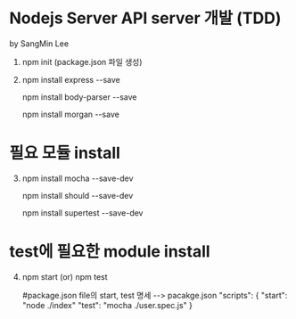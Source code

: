 Nodejs Server API server 개발 (TDD)
==================================
by SangMin Lee

1.  npm init (package.json 파일 생성)

2.  npm install express --save

    npm install body-parser --save
    
    npm install morgan --save
    
# 필요 모듈 install

3.  npm install mocha --save-dev

    npm install should --save-dev
    
    npm install supertest --save-dev
    
    
# test에 필요한 module install

4.  npm start (or) npm test
    
    #package.json file의 start, test 명세 
    --> pacakge.json 
    "scripts": {
        "start": "node ./index"
        "test": "mocha ./user.spec.js"
    }
    
    
